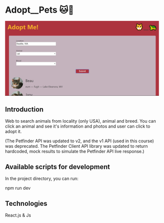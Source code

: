# Adopt__Pets 🐱🐢

![pet_finder](./src/doc/image.jpg)

## Introduction

Web to search animals from locality (only USA), animal and breed. You can click an animal and see it's information and photos and user can click to adopt it.

(The Petfinder API was updated to v2, and the v1 API (used in this course) was deprecated. The Petfinder Client API library was updated to return hardcoded, mock results to simulate the Petfinder API live response.)

## Available scripts for development

In the project directory, you can run:

npm run dev


## Technologies

React.js & Js